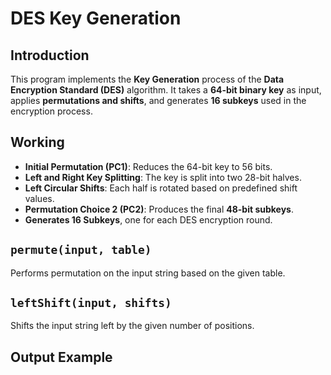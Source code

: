 # DES Key Generation

## Introduction

This program implements the **Key Generation** process of the **Data Encryption Standard (DES)** algorithm. It takes a **64-bit binary key** as input, applies **permutations and shifts**, and generates **16 subkeys** used in the encryption process.

## Working

- **Initial Permutation (PC1)**: Reduces the 64-bit key to 56 bits.
- **Left and Right Key Splitting**: The key is split into two 28-bit halves.
- **Left Circular Shifts**: Each half is rotated based on predefined shift values.
- **Permutation Choice 2 (PC2)**: Produces the final **48-bit subkeys**.
- **Generates 16 Subkeys**, one for each DES encryption round.

## `permute(input, table)`

Performs permutation on the input string based on the given table.

## `leftShift(input, shifts)`

Shifts the input string left by the given number of positions.

## Output Example


